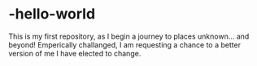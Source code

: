 # -hello-world
This is my first repository, as I begin a journey to places unknown... and beyond!
Emperically challanged, I am requesting a chance to a better version of me
I have elected to change.

